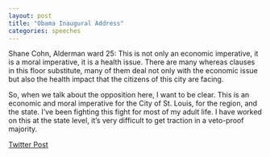 ```yaml
---
layout: post
title: "Obama Inaugural Address"
categories: speeches
---
```


Shane Cohn, Alderman ward 25: This is not only an economic imperative, it is a moral imperative, it is a health issue. There are many whereas clauses in this floor substitute, many of them deal not only with the economic issue but also the health impact that the citizens of this city are facing.

So, when we talk about the opposition here, I want to be clear. This is an economic and moral imperative for the City of St. Louis, for the region, and the state. I’ve been fighting this fight for most of my adult life. I have worked on this at the state level, it’s very difficult to get traction in a veto-proof majority.

[Twitter Post](https://twitter.com/StlPoliticClips/status/1396531283904372742?s=20)
